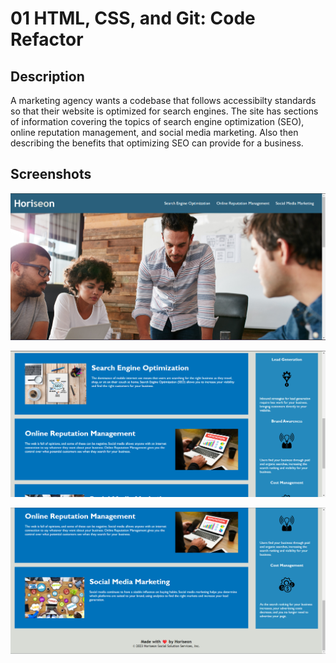 # 01 HTML, CSS, and Git: Code Refactor

## Description

A marketing agency wants a codebase that follows accessibilty standards so that their website is optimized for search engines. 
The site has sections of information covering the topics of search engine optimization (SEO), online reputation management, and social media marketing.
Also then describing the benefits that optimizing SEO can provide for a business.

## Screenshots

![A screenshot of the Horiseon webpage that includes a navigation bar and a header image.](./Assets/Screenshot-1.png)

![A screenshot of the Horiseon webpage that includes cards with text and images.](./Assets/Screenshot-2.png)

![A screenshot of the Horiseon webpage that includes cards with text and images and the footer.](./Assets/Screenshot-3.png)